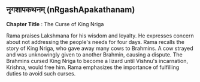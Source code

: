 ## नृगशापकथनम् (nRgashApakathanam)
**Chapter Title** : The Curse of King Nriga

Rama praises Lakshmana for his wisdom and loyalty. He expresses concern about not addressing the people's needs for four days. Rama recalls the story of King Nriga, who gave away many cows to Brahmins. A cow strayed and was unknowingly given to another Brahmin, causing a dispute. The Brahmins cursed King Nriga to become a lizard until Vishnu's incarnation, Krishna, would free him. Rama emphasizes the importance of fulfilling duties to avoid such curses.